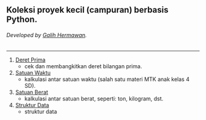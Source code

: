## Koleksi proyek kecil (campuran) berbasis Python.
###### Developed by [Galih Hermawan](https://galih.eu).
---

1. [Deret Prima](https://github.com/galihboy/py-mini-projects/tree/main/Deret_Prima)
	- cek dan membangkitkan deret bilangan prima.
2. [Satuan Waktu](https://github.com/galihboy/py-mini-projects/tree/main/Satuan_Waktu)
	- kalkulasi antar satuan waktu (salah satu materi MTK anak kelas 4 SD).
3. [Satuan Berat](https://github.com/galihboy/py-mini-projects/tree/main/Satuan_Berat)
	- kalkulasi antar satuan berat, seperti: ton, kilogram, dst.
4. [Struktur Data](https://github.com/galihboy/py-mini-projects/tree/main/Struktur_Data)
	- struktur data